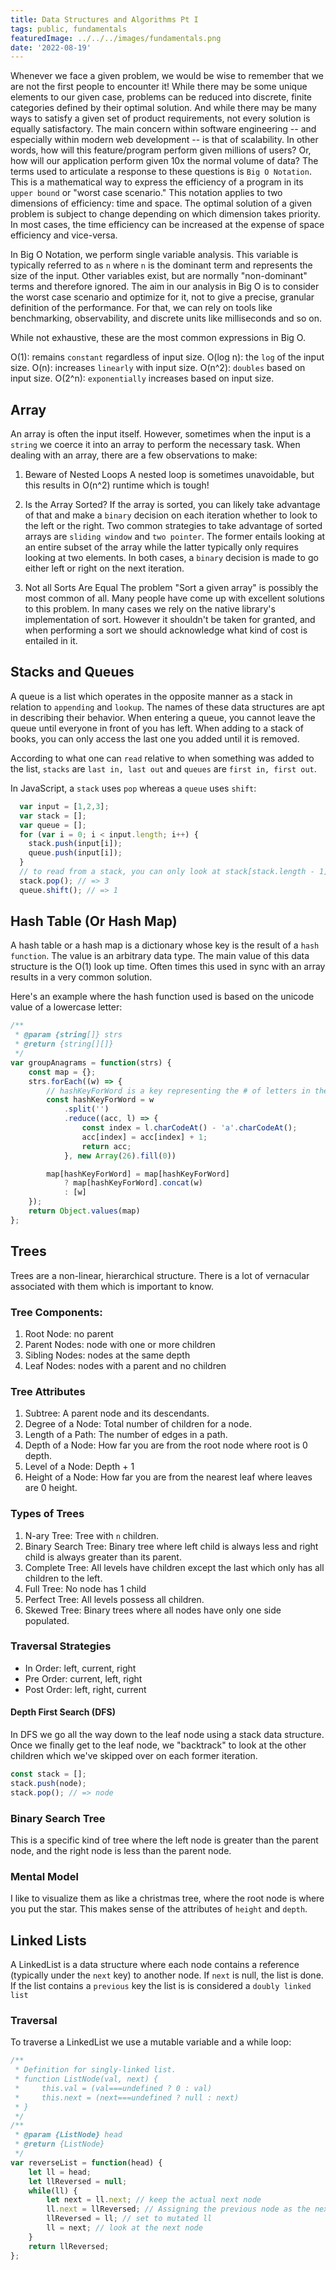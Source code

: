 ```yaml
---
title: Data Structures and Algorithms Pt I
tags: public, fundamentals
featuredImage: ../../../images/fundamentals.png
date: '2022-08-19'
---
```


Whenever we face a given problem, we would be wise to remember that we are not the first people to encounter it! While there may be some unique elements to our given case, problems can be reduced into discrete, finite categories defined by their optimal solution. And while there may be many ways to satisfy a given set of product requirements, not every solution is equally satisfactory. The main concern within software engineering -- and especially within modern web development -- is that of scalability. In other words, how will this feature/program perform given millions of users? Or, how will our application perform given 10x the normal volume of data? The terms used to articulate a response to these questions is `Big O Notation`. This is a mathematical way to express the efficiency of a program in its `upper bound` or "worst case scenario." This notation applies to two dimensions of efficiency: time and space. The optimal solution of a given problem is subject to change depending on which dimension takes priority. In most cases, the time efficiency can be increased at the expense of space efficiency and vice-versa.

In Big O Notation, we perform single variable analysis. This variable is typically referred to as `n` where `n` is the dominant term and represents the size of the input. Other variables exist, but are normally "non-dominant" terms and therefore ignored. The aim in our analysis in Big O is to consider the worst case scenario and optimize for it, not to give a precise, granular definition of the performance. For that, we can rely on tools like benchmarking, observability, and discrete units like milliseconds and so on.

While not exhaustive, these are the most common expressions in Big O.

O(1): remains `constant` regardless of input size.
O(log n): the `log` of the input size.
O(n): increases `linearly` with input size.
O(n^2): `doubles` based on input size.
O(2^n): `exponentially` increases based on input size.

## Array
An array is often the input itself. However, sometimes when the input is a `string` we coerce it into an array to perform the necessary task. When dealing with an array, there are a few observations to make:

1. Beware of Nested Loops
A nested loop is sometimes unavoidable, but this results in O(n^2) runtime which is tough!

2. Is the Array Sorted?
If the array is sorted, you can likely take advantage of that and make a `binary` decision on each iteration whether to look to the left or the right. Two common strategies to take advantage of sorted arrays are `sliding window` and `two pointer`. The former entails looking at an entire subset of the array while the latter typically only requires looking at two elements. In both cases, a `binary` decision is made to go either left or right on the next iteration.

3. Not all Sorts Are Equal
The problem "Sort a given array" is possibly the most common of all. Many people have come up with excellent solutions to this problem. In many cases we rely on the native library's implementation of sort. However it shouldn't be taken for granted, and when performing a sort we should acknowledge what kind of cost is entailed in it.

## Stacks and Queues
A queue is a list which operates in the opposite manner as a stack in relation to `appending` and `lookup`. The names of these data structures are apt in describing their behavior. When entering a queue, you cannot leave the queue until everyone in front of you has left. When adding to a stack of books, you can only access the last one you added until it is removed.

According to what one can `read` relative to when something was added to the list, `stacks` are `last in, last out` and `queues` are `first in, first out`.

In JavaScript, a `stack` uses `pop` whereas a `queue` uses `shift`:

```javascript
  var input = [1,2,3];
  var stack = [];
  var queue = [];
  for (var i = 0; i < input.length; i++) {
    stack.push(input[i]);
    queue.push(input[i]);
  }
  // to read from a stack, you can only look at stack[stack.length - 1]
  stack.pop(); // => 3
  queue.shift(); // => 1
```
## Hash Table (Or Hash Map)
A hash table or a hash map is a dictionary whose key is the result of a `hash function`. The value is an arbitrary data type. The main value of this data structure is the O(1) look up time. Often times this used in sync with an array results in a very common solution.

Here's an example where the hash function used is based on the unicode value of a lowercase letter:

```javascript
/**
 * @param {string[]} strs
 * @return {string[][]}
 */
var groupAnagrams = function(strs) {
    const map = {};
    strs.forEach((w) => {
        // hashKeyForWord is a key representing the # of letters in the word
        const hashKeyForWord = w
            .split('')
            .reduce((acc, l) => {
                const index = l.charCodeAt() - 'a'.charCodeAt();
                acc[index] = acc[index] + 1;
                return acc;
            }, new Array(26).fill(0))

        map[hashKeyForWord] = map[hashKeyForWord]
            ? map[hashKeyForWord].concat(w)
            : [w]
    });
    return Object.values(map)
};
```

## Trees
Trees are a non-linear, hierarchical structure. There is a lot of vernacular associated with them which is important to know.

### Tree Components:
1. Root Node: no parent
2. Parent Nodes: node with one or more children
3. Sibling Nodes: nodes at the same depth
4. Leaf Nodes: nodes with a parent and no children

### Tree Attributes
1. Subtree: A parent node and its descendants.
2. Degree of a Node: Total number of children for a node.
3. Length of a Path: The number of edges in a path.
4. Depth of a Node: How far you are from the root node where root is 0 depth.
5. Level of a Node: Depth + 1
6. Height of a Node: How far you are from the nearest leaf where leaves are 0 height.

### Types of Trees
1. N-ary Tree: Tree with `n` children. 
2. Binary Search Tree: Binary tree where left child is always less and right child is always greater than its parent.
3. Complete Tree: All levels have children except the last which only has all children to the left. 
4. Full Tree: No node has 1 child
5. Perfect Tree: All levels possess all children.
6. Skewed Tree: Binary trees where all nodes have only one side populated.

### Traversal Strategies
- In Order: left, current, right
- Pre Order: current, left, right
- Post Order: left, right, current

#### Depth First Search (DFS)
In DFS we go all the way down to the leaf node using a stack data structure. Once we finally get to the leaf node, we "backtrack" to look at the other children which we've skipped over on each former iteration.

```javascript
const stack = [];
stack.push(node);
stack.pop(); // => node
```

### Binary Search Tree
This is a specific kind of tree where the left node is greater than the parent node, and the right node is less than the parent node.

### Mental Model
I like to visualize them as like a christmas tree, where the root node is where you put the star. This makes sense of the attributes of `height` and `depth`.

## Linked Lists
A LinkedList is a data structure where each node contains a reference (typically under the `next` key) to another node. If `next` is null, the list is done. If the list contains a `previous` key the list is is considered a `doubly linked list`

### Traversal
To traverse a LinkedList we use a mutable variable and a while loop:
```javascript
/**
 * Definition for singly-linked list.
 * function ListNode(val, next) {
 *     this.val = (val===undefined ? 0 : val)
 *     this.next = (next===undefined ? null : next)
 * }
 */
/**
 * @param {ListNode} head
 * @return {ListNode}
 */
var reverseList = function(head) {
    let ll = head;
    let llReversed = null;
    while(ll) {
        let next = ll.next; // keep the actual next node
        ll.next = llReversed; // Assigning the previous node as the next one
        llReversed = ll; // set to mutated ll
        ll = next; // look at the next node
    }
    return llReversed;
};
```
